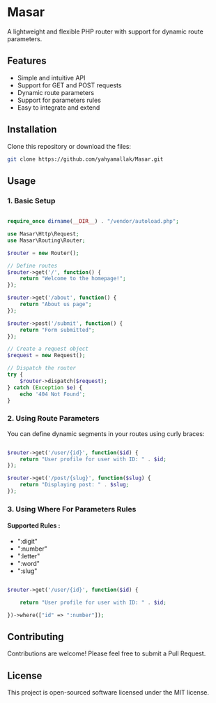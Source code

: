 # Masar
A lightweight and flexible PHP router with support for dynamic route parameters.

## Features

- Simple and intuitive API
- Support for GET and POST requests
- Dynamic route parameters
- Support for parameters rules
- Easy to integrate and extend

## Installation

Clone this repository or download the files:

```bash
git clone https://github.com/yahyamallak/Masar.git

```

## Usage

### 1. Basic Setup

```php

require_once dirname(__DIR__) . "/vendor/autoload.php";

use Masar\Http\Request;
use Masar\Routing\Router;

$router = new Router();

// Define routes
$router->get('/', function() {
    return "Welcome to the homepage!";
});

$router->get('/about', function() {
    return "About us page";
});

$router->post('/submit', function() {
    return "Form submitted";
});

// Create a request object
$request = new Request();

// Dispatch the router
try {
    $router->dispatch($request);
} catch (Exception $e) {
    echo '404 Not Found';
}

```

### 2. Using Route Parameters

You can define dynamic segments in your routes using curly braces:


```php

$router->get('/user/{id}', function($id) {
    return "User profile for user with ID: " . $id;
});

$router->get('/post/{slug}', function($slug) {
    return "Displaying post: " . $slug;
});

```

### 3. Using Where For Parameters Rules

#### Supported Rules :

- ":digit"
- ":number"
- ":letter"
- ":word"
- ":slug"

```php

$router->get('/user/{id}', function($id) {

    return "User profile for user with ID: " . $id;

})->where(["id" => ":number"]);

```

## Contributing

Contributions are welcome! Please feel free to submit a Pull Request.

## License

This project is open-sourced software licensed under the MIT license.

